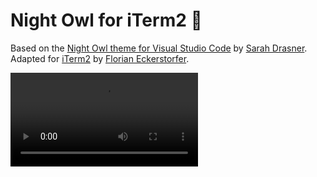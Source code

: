 # Night Owl for iTerm2 🌃

Based on the [Night Owl theme for Visual Studio Code](https://github.com/sdras/night-owl-vscode-theme) by [Sarah Drasner](https://sarahdrasnerdesign.com/). Adapted for [iTerm2](https://iterm2.com/) by [Florian Eckerstorfer](https://florian.ec).

<video src="https://files.florian.ec/night-owl-itermcolors.mp4" loop />



